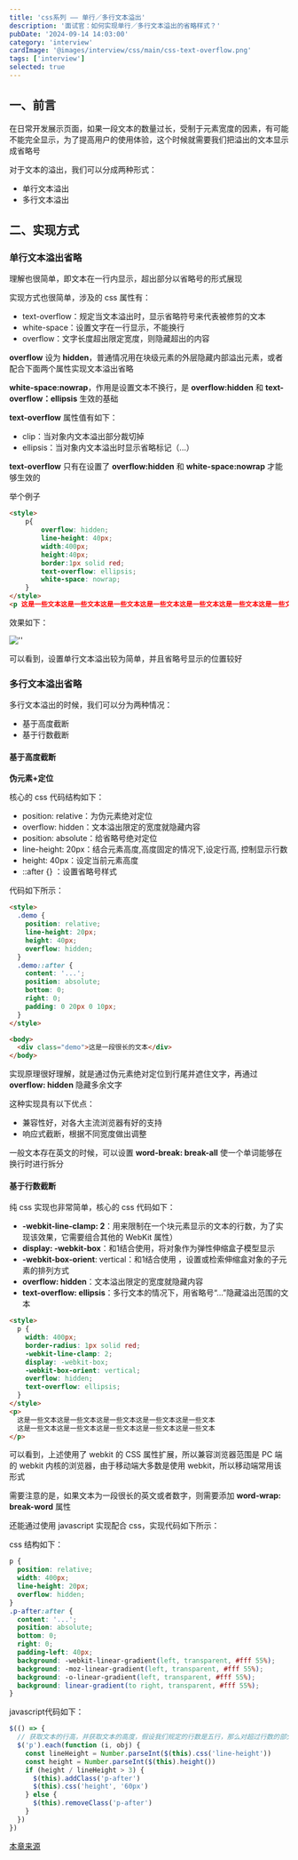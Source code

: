 ```yaml
---
title: 'css系列 —— 单行／多行文本溢出'
description: '面试官：如何实现单行／多行文本溢出的省略样式？'
pubDate: '2024-09-14 14:03:00'
category: 'interview'
cardImage: '@images/interview/css/main/css-text-overflow.png'
tags: ['interview']
selected: true
---
```


## 一、前言

在日常开发展示页面，如果一段文本的数量过长，受制于元素宽度的因素，有可能不能完全显示，为了提高用户的使用体验，这个时候就需要我们把溢出的文本显示成省略号

对于文本的溢出，我们可以分成两种形式：

- 单行文本溢出
- 多行文本溢出

## 二、实现方式

### 单行文本溢出省略

理解也很简单，即文本在一行内显示，超出部分以省略号的形式展现

实现方式也很简单，涉及的 css 属性有：

- text-overflow：规定当文本溢出时，显示省略符号来代表被修剪的文本
- white-space：设置文字在一行显示，不能换行
- overflow：文字长度超出限定宽度，则隐藏超出的内容

**overflow** 设为 **hidden**，普通情况用在块级元素的外层隐藏内部溢出元素，或者配合下面两个属性实现文本溢出省略

**white-space:nowrap**，作用是设置文本不换行，是 **overflow:hidden** 和 **text-overflow：ellipsis** 生效的基础

**text-overflow** 属性值有如下：

- clip：当对象内文本溢出部分裁切掉
- ellipsis：当对象内文本溢出时显示省略标记（...）

**text-overflow** 只有在设置了 **overflow:hidden** 和 **white-space:nowrap** 才能够生效的

举个例子

```html
<style>
    p{
        overflow: hidden;
        line-height: 40px;
        width:400px;
        height:40px;
        border:1px solid red;
        text-overflow: ellipsis;
        white-space: nowrap;
    }
</style>
<p 这是一些文本这是一些文本这是一些文本这是一些文本这是一些文本这是一些文本这是一些文本这是一些文本这是一些文本这是一些文本 </p >
```

效果如下：

![''](@images/interview/css/css-text-overflow/image.png)

可以看到，设置单行文本溢出较为简单，并且省略号显示的位置较好

### 多行文本溢出省略

多行文本溢出的时候，我们可以分为两种情况：

- 基于高度截断
- 基于行数截断

#### 基于高度截断

**伪元素+定位**

核心的 css 代码结构如下：

- position: relative：为伪元素绝对定位
- overflow: hidden：文本溢出限定的宽度就隐藏内容
- position: absolute：给省略号绝对定位
- line-height: 20px：结合元素高度,高度固定的情况下,设定行高, 控制显示行数
- height: 40px：设定当前元素高度
- ::after {} ：设置省略号样式

代码如下所示：

```html
<style>
  .demo {
    position: relative;
    line-height: 20px;
    height: 40px;
    overflow: hidden;
  }
  .demo::after {
    content: '...';
    position: absolute;
    bottom: 0;
    right: 0;
    padding: 0 20px 0 10px;
  }
</style>

<body>
  <div class="demo">这是一段很长的文本</div>
</body>
```

实现原理很好理解，就是通过伪元素绝对定位到行尾并遮住文字，再通过 **overflow: hidden** 隐藏多余文字

这种实现具有以下优点：

- 兼容性好，对各大主流浏览器有好的支持
- 响应式截断，根据不同宽度做出调整

一般文本存在英文的时候，可以设置 **word-break: break-all** 使一个单词能够在换行时进行拆分

#### 基于行数截断

纯 css 实现也非常简单，核心的 css 代码如下：

- **-webkit-line-clamp: 2**：用来限制在一个块元素显示的文本的行数，为了实现该效果，它需要组合其他的 WebKit 属性）
- **display: -webkit-box**：和1结合使用，将对象作为弹性伸缩盒子模型显示
- **-webkit-box-orient**: vertical：和1结合使用 ，设置或检索伸缩盒对象的子元素的排列方式
- **overflow: hidden**：文本溢出限定的宽度就隐藏内容
- **text-overflow: ellipsis**：多行文本的情况下，用省略号“…”隐藏溢出范围的文本

```html
<style>
  p {
    width: 400px;
    border-radius: 1px solid red;
    -webkit-line-clamp: 2;
    display: -webkit-box;
    -webkit-box-orient: vertical;
    overflow: hidden;
    text-overflow: ellipsis;
  }
</style>
<p>
  这是一些文本这是一些文本这是一些文本这是一些文本这是一些文本
  这是一些文本这是一些文本这是一些文本这是一些文本这是一些文本
</p>
```

可以看到，上述使用了 webkit 的 CSS 属性扩展，所以兼容浏览器范围是 PC 端的 webkit 内核的浏览器，由于移动端大多数是使用 webkit，所以移动端常用该形式

需要注意的是，如果文本为一段很长的英文或者数字，则需要添加 **word-wrap: break-word** 属性

还能通过使用 javascript 实现配合 css，实现代码如下所示：

css 结构如下：

```css
p {
  position: relative;
  width: 400px;
  line-height: 20px;
  overflow: hidden;
}
.p-after:after {
  content: '...';
  position: absolute;
  bottom: 0;
  right: 0;
  padding-left: 40px;
  background: -webkit-linear-gradient(left, transparent, #fff 55%);
  background: -moz-linear-gradient(left, transparent, #fff 55%);
  background: -o-linear-gradient(left, transparent, #fff 55%);
  background: linear-gradient(to right, transparent, #fff 55%);
}
```

javascript代码如下：

```js
$(() => {
  // 获取文本的行高，并获取文本的高度，假设我们规定的行数是五行，那么对超过行数的部分进行限制高度，并加上省略号
  $('p').each(function (i, obj) {
    const lineHeight = Number.parseInt($(this).css('line-height'))
    const height = Number.parseInt($(this).height())
    if (height / lineHeight > 3) {
      $(this).addClass('p-after')
      $(this).css('height', '60px')
    } else {
      $(this).removeClass('p-after')
    }
  })
})
```

[本章来源](https://vue3js.cn/interview/css/single_multi_line.html)
